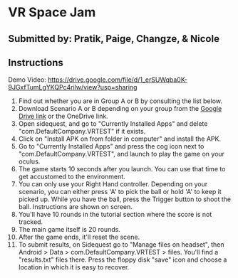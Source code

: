 # VR Space Jam

## Submitted by: Pratik, Paige, Changze, & Nicole

## Instructions

Demo Video: https://drive.google.com/file/d/1_erSUWqba0K-9JGxfTumLgYKQPc4rilw/view?usp=sharing
<ol>
    <li> Find out whether you are in Group A or B by consulting the list below.
    <li> Download Scenario A or B depending on your group from the <a href="https://drive.google.com/drive/folders/18P2PwiJ5iH_3_md11L660ygQV_pW_0dY?usp=sharing">Google Drive link</a> or the OneDrive link. 
    <li> Open sidequest, and go to "Currently Installed Apps" and delete "com.DefaultCompany.VRTEST" if it exists. 
    <li> Click on "Install APK on from folder in computer" and install the APK.
    <li> Go to "Currently Installed Apps" and press the cog icon next to "com.DefaultCompany.VRTEST", and launch to play the game on your oculus.
    <li> The game starts 10 seconds after you launch. You can use that time to get accustomed to the environment.
    <li> You can only use your Right Hand controller. Depending on your scenario, you can either press 'A' to pick the ball or hold 'A' to keep it picked up. While you have the ball, press the Trigger button to shoot the ball. Instructions are shown on screen.
    <li> You'll have 10 rounds in the tutorial section where the score is not tracked.
    <li> The main game itself is 20 rounds. 
    <li> After the game ends, it'll reset the scene.
    <li> To submit results, on Sidequest go to "Manage files on headset", then Android > Data > com.DefaultCompany.VRTEST > files. You'll find a "results.txt" files there. Press the floppy disk "save" icon and choose a location in which it is easy to recover. 
</ol>
